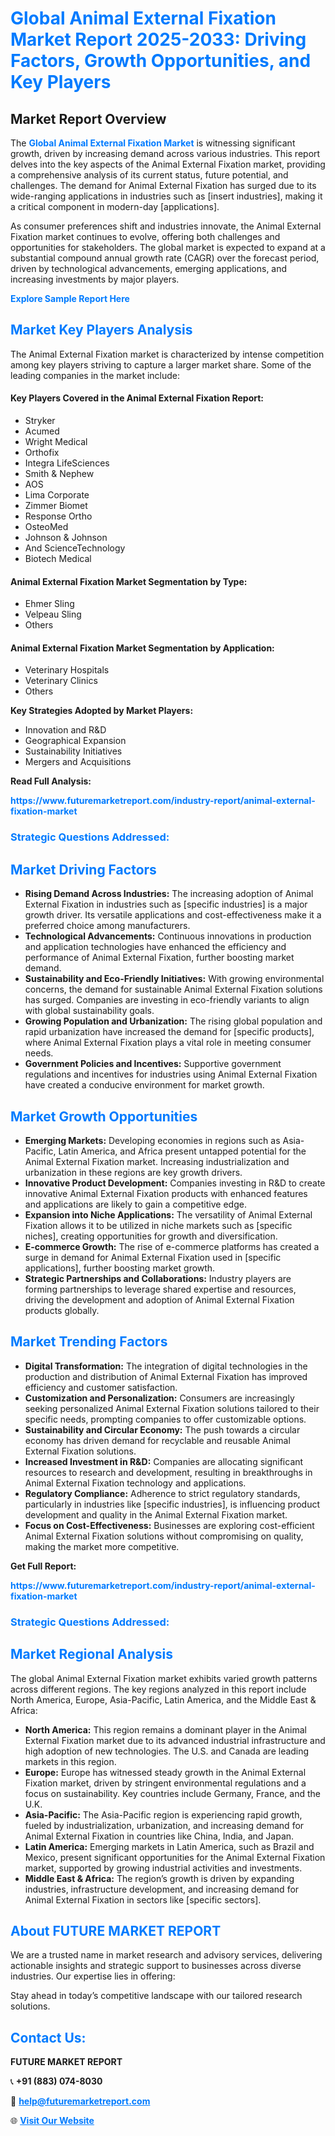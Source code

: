 <h1 style="color: #007BFF;">Global Animal External Fixation Market Report 2025-2033: Driving Factors, Growth Opportunities, and Key Players</h1>

<section id="overview">
<h2>Market Report Overview</h2>
<p>The <a href="https://www.futuremarketreport.com/industry-report/animal-external-fixation-market" style="color: #007BFF; text-decoration: none;"><strong>Global Animal External Fixation Market</strong></a> is witnessing significant growth, driven by increasing demand across various industries. This report delves into the key aspects of the Animal External Fixation market, providing a comprehensive analysis of its current status, future potential, and challenges. The demand for Animal External Fixation has surged due to its wide-ranging applications in industries such as [insert industries], making it a critical component in modern-day [applications].</p>
<p>As consumer preferences shift and industries innovate, the Animal External Fixation market continues to evolve, offering both challenges and opportunities for stakeholders. The global market is expected to expand at a substantial compound annual growth rate (CAGR) over the forecast period, driven by technological advancements, emerging applications, and increasing investments by major players.</p>
</section>

<section id="overview">
<p><a href="https://www.futuremarketreport.com/request-sample/reportId=77371" style="color: #007BFF; text-decoration: none;"><strong>Explore Sample Report Here</strong></a></p>
</section>

<section id="key-players">
<h2 style="color: #007BFF;">Market Key Players Analysis</h2>
<p>The Animal External Fixation market is characterized by intense competition among key players striving to capture a larger market share. Some of the leading companies in the market include:</p>
<h4>Key Players Covered in the Animal External Fixation Report:</h4>
<ul><li>Stryker</li><li>Acumed</li><li>Wright Medical</li><li>Orthofix</li><li>Integra LifeSciences</li><li>Smith &amp; Nephew</li><li>AOS</li><li>Lima Corporate</li><li>Zimmer Biomet</li><li>Response Ortho</li><li>OsteoMed</li><li>Johnson &amp; Johnson</li><li>And ScienceTechnology</li><li>Biotech Medical</li></ul>
<h4>Animal External Fixation Market Segmentation by Type:</h4>
<ul><li>Ehmer Sling</li><li>Velpeau Sling</li><li>Others</li></ul>

<h4>Animal External Fixation Market Segmentation by Application:</h4>
<ul><li>Veterinary Hospitals</li><li>Veterinary Clinics</li><li>Others</li></ul>
<p><strong>Key Strategies Adopted by Market Players:</strong></p>
<ul>
<li>Innovation and R&D</li>
<li>Geographical Expansion</li>
<li>Sustainability Initiatives</li>
<li>Mergers and Acquisitions</li>
</ul>
</section>

<section>
<p><strong>Read Full Analysis: </strong></p><a href="https://www.futuremarketreport.com/industry-report/animal-external-fixation-market" style="color: #007BFF; text-decoration: none;"><strong>https://www.futuremarketreport.com/industry-report/animal-external-fixation-market</strong></a>
<h3 style="color: #007BFF;">Strategic Questions Addressed:</h3>
</section>

<section id="driving-factors">
<h2 style="color: #007BFF;">Market Driving Factors</h2>
<ul>
<li><strong>Rising Demand Across Industries:</strong> The increasing adoption of Animal External Fixation in industries such as [specific industries] is a major growth driver. Its versatile applications and cost-effectiveness make it a preferred choice among manufacturers.</li>
<li><strong>Technological Advancements:</strong> Continuous innovations in production and application technologies have enhanced the efficiency and performance of Animal External Fixation, further boosting market demand.</li>
<li><strong>Sustainability and Eco-Friendly Initiatives:</strong> With growing environmental concerns, the demand for sustainable Animal External Fixation solutions has surged. Companies are investing in eco-friendly variants to align with global sustainability goals.</li>
<li><strong>Growing Population and Urbanization:</strong> The rising global population and rapid urbanization have increased the demand for [specific products], where Animal External Fixation plays a vital role in meeting consumer needs.</li>
<li><strong>Government Policies and Incentives:</strong> Supportive government regulations and incentives for industries using Animal External Fixation have created a conducive environment for market growth.</li>
</ul>
</section>

<section id="growth-opportunities">
<h2 style="color: #007BFF;">Market Growth Opportunities</h2>
<ul>
<li><strong>Emerging Markets:</strong> Developing economies in regions such as Asia-Pacific, Latin America, and Africa present untapped potential for the Animal External Fixation market. Increasing industrialization and urbanization in these regions are key growth drivers.</li>
<li><strong>Innovative Product Development:</strong> Companies investing in R&D to create innovative Animal External Fixation products with enhanced features and applications are likely to gain a competitive edge.</li>
<li><strong>Expansion into Niche Applications:</strong> The versatility of Animal External Fixation allows it to be utilized in niche markets such as [specific niches], creating opportunities for growth and diversification.</li>
<li><strong>E-commerce Growth:</strong> The rise of e-commerce platforms has created a surge in demand for Animal External Fixation used in [specific applications], further boosting market growth.</li>
<li><strong>Strategic Partnerships and Collaborations:</strong> Industry players are forming partnerships to leverage shared expertise and resources, driving the development and adoption of Animal External Fixation products globally.</li>
</ul>
</section>

<section id="trending-factors">
<h2 style="color: #007BFF;">Market Trending Factors</h2>
<ul>
<li><strong>Digital Transformation:</strong> The integration of digital technologies in the production and distribution of Animal External Fixation has improved efficiency and customer satisfaction.</li>
<li><strong>Customization and Personalization:</strong> Consumers are increasingly seeking personalized Animal External Fixation solutions tailored to their specific needs, prompting companies to offer customizable options.</li>
<li><strong>Sustainability and Circular Economy:</strong> The push towards a circular economy has driven demand for recyclable and reusable Animal External Fixation solutions.</li>
<li><strong>Increased Investment in R&D:</strong> Companies are allocating significant resources to research and development, resulting in breakthroughs in Animal External Fixation technology and applications.</li>
<li><strong>Regulatory Compliance:</strong> Adherence to strict regulatory standards, particularly in industries like [specific industries], is influencing product development and quality in the Animal External Fixation market.</li>
<li><strong>Focus on Cost-Effectiveness:</strong> Businesses are exploring cost-efficient Animal External Fixation solutions without compromising on quality, making the market more competitive.</li>
</ul>
</section>

<section>
<p><strong>Get Full Report: </strong></p><a href="https://www.futuremarketreport.com/industry-report/animal-external-fixation-market" style="color: #007BFF; text-decoration: none;"><strong>https://www.futuremarketreport.com/industry-report/animal-external-fixation-market</strong></a>
<h3 style="color: #007BFF;">Strategic Questions Addressed:</h3>
</section>


<section id="regional-analysis">
<h2 style="color: #007BFF;">Market Regional Analysis</h2>
<p>The global Animal External Fixation market exhibits varied growth patterns across different regions. The key regions analyzed in this report include North America, Europe, Asia-Pacific, Latin America, and the Middle East & Africa:</p>
<ul>
<li><strong>North America:</strong> This region remains a dominant player in the Animal External Fixation market due to its advanced industrial infrastructure and high adoption of new technologies. The U.S. and Canada are leading markets in this region.</li>
<li><strong>Europe:</strong> Europe has witnessed steady growth in the Animal External Fixation market, driven by stringent environmental regulations and a focus on sustainability. Key countries include Germany, France, and the U.K.</li>
<li><strong>Asia-Pacific:</strong> The Asia-Pacific region is experiencing rapid growth, fueled by industrialization, urbanization, and increasing demand for Animal External Fixation in countries like China, India, and Japan.</li>
<li><strong>Latin America:</strong> Emerging markets in Latin America, such as Brazil and Mexico, present significant opportunities for the Animal External Fixation market, supported by growing industrial activities and investments.</li>
<li><strong>Middle East & Africa:</strong> The region’s growth is driven by expanding industries, infrastructure development, and increasing demand for Animal External Fixation in sectors like [specific sectors].</li>
</ul>
</section>

<footer>
<h2 style="color: #007BFF;">About FUTURE MARKET REPORT</h2>
<p>We are a trusted name in market research and advisory services, delivering actionable insights and strategic support to businesses across diverse industries. Our expertise lies in offering:</p>

<p>Stay ahead in today’s competitive landscape with our tailored research solutions.</p>

<h2 style="color: #007BFF;">Contact Us:</h2>
<p><strong>FUTURE MARKET REPORT</strong></p>
<p>📞 <strong>+91 (883) 074-8030</strong></p>
<p>📧 <strong><a href="mailto:help@futuremarketreport.com" style="color: #007BFF;">help@futuremarketreport.com</a></strong></p>
<p>🌐 <strong><a href="https://www.futuremarketreport.com/" style="color: #007BFF;">Visit Our Website</a></strong></p>
</footer>